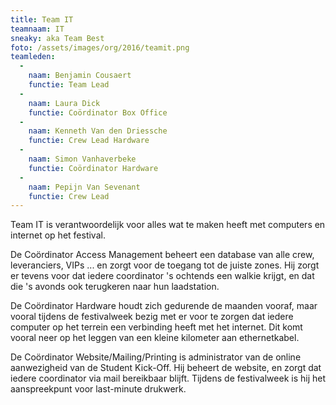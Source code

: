 ```yaml
---
title: Team IT
teamnaam: IT
sneaky: aka Team Best
foto: /assets/images/org/2016/teamit.png
teamleden:
  -
    naam: Benjamin Cousaert
    functie: Team Lead
  -
    naam: Laura Dick
    functie: Coördinator Box Office
  -
    naam: Kenneth Van den Driessche
    functie: Crew Lead Hardware
  -
    naam: Simon Vanhaverbeke
    functie: Coördinator Hardware
  -
    naam: Pepijn Van Sevenant
    functie: Crew Lead
---
```


Team IT is verantwoordelijk voor alles wat te maken heeft met computers en internet op het festival.

De Coördinator Access Management beheert een database van alle crew, leveranciers, VIPs ... en zorgt voor de toegang tot de juiste zones. Hij zorgt er tevens voor dat iedere coordinator 's ochtends een walkie krijgt, en dat die 's avonds ook terugkeren naar hun laadstation.

De Coördinator Hardware houdt zich gedurende de maanden vooraf, maar vooral tijdens de festivalweek bezig met er voor te zorgen dat iedere computer op het terrein een verbinding heeft met het internet. Dit komt vooral neer op het leggen van een kleine kilometer aan ethernetkabel.

De Coördinator Website/Mailing/Printing is administrator van de online aanwezigheid van de Student Kick-Off. Hij beheert de website, en zorgt dat iedere coordinator via mail bereikbaar blijft. Tijdens de festivalweek is hij het aanspreekpunt voor last-minute drukwerk.
